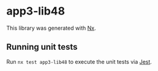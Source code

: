 # app3-lib48

This library was generated with [Nx](https://nx.dev).

## Running unit tests

Run `nx test app3-lib48` to execute the unit tests via [Jest](https://jestjs.io).
